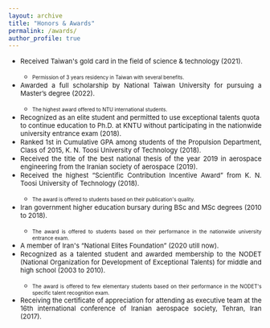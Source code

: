 ```yaml
---
layout: archive
title: "Honors & Awards"
permalink: /awards/
author_profile: true
---
```


<ul>
  <li align="justify"><i class='fas fa-medal'></i><font size="-1"> Received Taiwan's gold card in the field of science & technology (2021). </font></li>

 <ul>
        <li align="justify"> <font size="-2"> Permission of 3 years residency in Taiwan with several benefits. </font></li>
</ul>
  
  <li align="justify"><i class='fas fa-medal'></i><font size="-1"> Awarded a full scholarship by National Taiwan University for pursuing a Master’s degree (2022).</font></li>
<ul>
        <li align="justify"><font size="-2"> The highest award offered to NTU international students. </font></li>
</ul>
  
  <li align="justify"><i class='fas fa-medal'></i> <font size="-1">Recognized as an elite student and permitted to use exceptional talents quota <br> to continue education to Ph.D. at KNTU without participating in the nationwide university entrance exam (2018).</font></li>
          

  <li align="justify"><i class='fas fa-medal'></i> <font size="-1">Ranked 1st in Cumulative GPA among students of the Propulsion Department, Class of 2015, K. N. Toosi University of Technology (2018). </font> </li>
  
  <li align="justify"><i class='fas fa-medal'></i> <font size="-1">Received the title of the best national thesis of the year 2019 in aerospace engineering from the Iranian society of aerospace (2019). </font></li>
   
   <li align="justify"><i class='fas fa-medal'></i> <font size="-1">Received the highest “Scientific Contribution Incentive Award” from K. N. Toosi University of Technology (2018).</font> </li>
  
 <ul>
    <li align="justify"> <font size="-2">The award is offered to students based on their publication's quality.</font> </li>
  </ul>
 
 <li align="justify"><i class='fas fa-medal'></i> <font size="-1">Iran government higher education bursary during BSc and MSc degrees (2010 to 2018).</font> </li>
  
 <ul>
    <li align="justify"> <font size="-2">The award is offered to students based on their performance in the nationwide university entrance exam.</font> </li>
  </ul>
  
 <li align="justify"><i class='fas fa-medal'></i> <font size="-1">A member of Iran's “National Elites Foundation” (2020 utill now).</font> </li>

  <li align="justify"><i class='fas fa-medal'></i> <font size="-1">Recognized as a talented student and awarded membership to the NODET (National Organization for Development of Exceptional Talents) for middle and high school (2003 to 2010). </font></li>
  
<ul>
    <li align="justify"> <font size="-2">The award is offered to few elementary students based on their performance in the NODET's specific talent recognition exam.</font> </li>
  </ul>
  
  <li align="justify"><i class='fas fa-medal'></i> <font size="-1">Receiving the certificate of appreciation for attending as executive team at the 16th international conference of Iranian aerospace society, Tehran, Iran (2017). </font></li>

